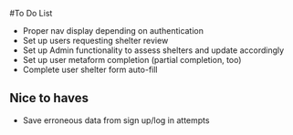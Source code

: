 #To Do List
- Proper nav display depending on authentication
- Set up users requesting shelter review
- Set up Admin functionality to assess shelters and update accordingly
- Set up user metaform completion (partial completion, too)
- Complete user shelter form auto-fill

## Nice to haves
- Save erroneous data from sign up/log in attempts